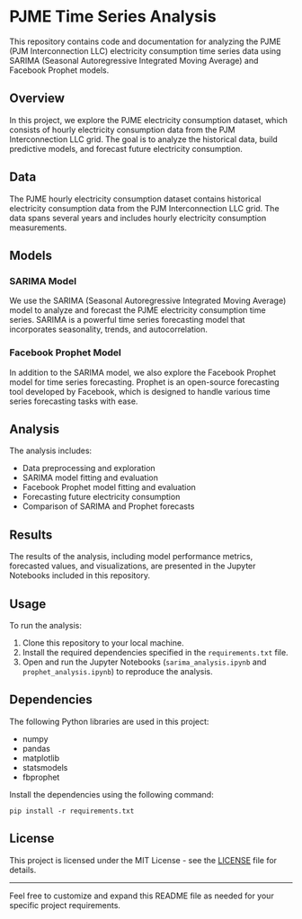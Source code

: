 

# PJME Time Series Analysis

This repository contains code and documentation for analyzing the PJME (PJM Interconnection LLC) electricity consumption time series data using SARIMA (Seasonal Autoregressive Integrated Moving Average) and Facebook Prophet models.

## Overview

In this project, we explore the PJME electricity consumption dataset, which consists of hourly electricity consumption data from the PJM Interconnection LLC grid. The goal is to analyze the historical data, build predictive models, and forecast future electricity consumption.

## Data

The PJME hourly electricity consumption dataset contains historical electricity consumption data from the PJM Interconnection LLC grid. The data spans several years and includes hourly electricity consumption measurements.

## Models

### SARIMA Model

We use the SARIMA (Seasonal Autoregressive Integrated Moving Average) model to analyze and forecast the PJME electricity consumption time series. SARIMA is a powerful time series forecasting model that incorporates seasonality, trends, and autocorrelation.

### Facebook Prophet Model

In addition to the SARIMA model, we also explore the Facebook Prophet model for time series forecasting. Prophet is an open-source forecasting tool developed by Facebook, which is designed to handle various time series forecasting tasks with ease.

## Analysis

The analysis includes:

- Data preprocessing and exploration
- SARIMA model fitting and evaluation
- Facebook Prophet model fitting and evaluation
- Forecasting future electricity consumption
- Comparison of SARIMA and Prophet forecasts

## Results

The results of the analysis, including model performance metrics, forecasted values, and visualizations, are presented in the Jupyter Notebooks included in this repository.

## Usage

To run the analysis:

1. Clone this repository to your local machine.
2. Install the required dependencies specified in the `requirements.txt` file.
3. Open and run the Jupyter Notebooks (`sarima_analysis.ipynb` and `prophet_analysis.ipynb`) to reproduce the analysis.

## Dependencies

The following Python libraries are used in this project:

- numpy
- pandas
- matplotlib
- statsmodels
- fbprophet

Install the dependencies using the following command:

```
pip install -r requirements.txt
```

## License

This project is licensed under the MIT License - see the [LICENSE](LICENSE) file for details.

---

Feel free to customize and expand this README file as needed for your specific project requirements.
